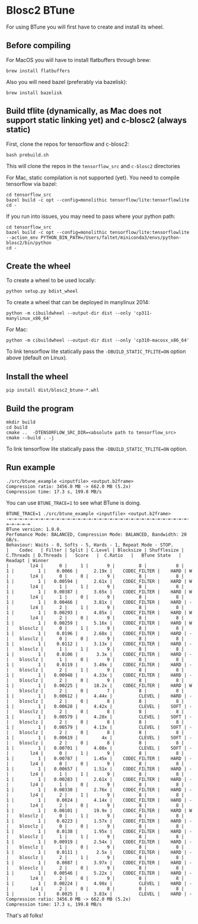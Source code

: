 # Blosc2 BTune

For using BTune you will first have to create and install its wheel.

## Before compiling

For MacOS you will have to install flatbuffers through brew:

```shell
brew install flatbuffers
```

Also you will need bazel (preferably via bazelisk):

```shell
brew install bazelisk
```

## Build tflite (dynamically, as Mac does not support static linking yet) and c-blosc2 (always static)

First, clone the repos for tensorflow and c-blosc2:

```shell
bash prebuild.sh
```

This will clone the repos in the ``tensorflow_src`` and ``c-blosc2`` directories

For Mac, static compilation is not supported (yet).  You need to compile tensorflow via bazel:

```shell
cd tensorflow_src
bazel build -c opt --config=monolithic tensorflow/lite:tensorflowlite
cd -
```

If you run into issues, you may need to pass where your python path:

```shell
cd tensorflow_src
bazel build -c opt --config=monolithic tensorflow/lite:tensorflowlite --action_env PYTHON_BIN_PATH=/Users/faltet/miniconda3/envs/python-blosc2/bin/python
cd -
```

## Create the wheel

To create a wheel to be used locally:

```shell
python setup.py bdist_wheel
```

To create a wheel that can be deployed in manylinux 2014:

```shell
python -m cibuildwheel --output-dir dist --only 'cp311-manylinux_x86_64'
```

For Mac:

```shell
python -m cibuildwheel --output-dir dist --only 'cp310-macosx_x86_64'
```

To link tensorflow lite statically pass the `-DBUILD_STATIC_TFLITE=ON` option above (default on Linux).

## Install the wheel

```shell
pip install dist/blosc2_btune-*.whl
```


## Build the program

```shell
mkdir build
cd build
cmake ..  -DTENSORFLOW_SRC_DIR=<absolute path to tensorflow_src> 
cmake --build . -j
```

To link tensorflow lite statically pass the `-DBUILD_STATIC_TFLITE=ON` option.

## Run example

```shell
./src/btune_example <inputfile> <output.b2frame>
Compression ratio: 3456.0 MB -> 662.0 MB (5.2x)
Compression time: 17.3 s, 199.8 MB/s
```

You can use `BTUNE_TRACE=1` to see what BTune is doing.

```shell
BTUNE_TRACE=1 ./src/btune_example <inputfile> <output.b2frame>
-=-=-=-=-=-=-=-=-=-=-=-=-=-=-=-=-=-=-=-=-=-=-=-=-=-=-=-=-=-=-=-=-=-=-=-=-=-=-=
BTune version: 1.0.0.
Perfomance Mode: BALANCED, Compression Mode: BALANCED, Bandwidth: 20 GB/s.
Behaviour: Waits - 0, Softs - 5, Hards - 1, Repeat Mode - STOP.
|    Codec   | Filter | Split | C.Level | Blocksize | Shufflesize | C.Threads | D.Threads |   Score   |  C.Ratio   |   BTune State   | Readapt | Winner
|        lz4 |      0 |     1 |       9 |         8 |           8 |         1 |         1 |    0.0066 |      2.19x |    CODEC_FILTER |    HARD | W
|        lz4 |      0 |     0 |       9 |         8 |           8 |         1 |         1 |   0.00594 |      2.61x |    CODEC_FILTER |    HARD | W
|        lz4 |      1 |     1 |       9 |         8 |           8 |         1 |         1 |   0.00387 |      3.65x |    CODEC_FILTER |    HARD | W
|        lz4 |      1 |     0 |       9 |         8 |           8 |         1 |         1 |   0.00466 |      3.81x |    CODEC_FILTER |    HARD | -
|        lz4 |      2 |     1 |       9 |         8 |           8 |         1 |         1 |   0.00293 |      4.85x |    CODEC_FILTER |    HARD | W
|        lz4 |      2 |     0 |       9 |         8 |           8 |         1 |         1 |   0.00259 |      5.16x |    CODEC_FILTER |    HARD | W
|    blosclz |      0 |     1 |       9 |         8 |           8 |         1 |         1 |    0.0196 |      2.68x |    CODEC_FILTER |    HARD | -
|    blosclz |      0 |     0 |       9 |         8 |           8 |         1 |         1 |    0.0112 |      3.13x |    CODEC_FILTER |    HARD | -
|    blosclz |      1 |     1 |       9 |         8 |           8 |         1 |         1 |    0.0106 |       3.3x |    CODEC_FILTER |    HARD | -
|    blosclz |      1 |     0 |       9 |         8 |           8 |         1 |         1 |    0.0119 |      3.49x |    CODEC_FILTER |    HARD | -
|    blosclz |      2 |     1 |       9 |         8 |           8 |         1 |         1 |   0.00948 |      4.33x |    CODEC_FILTER |    HARD | -
|    blosclz |      2 |     0 |       9 |         8 |           8 |         1 |         1 |   0.00225 |      18.2x |    CODEC_FILTER |    HARD | W
|    blosclz |      2 |     0 |       7 |         8 |           8 |         1 |         1 |   0.00612 |      4.44x |          CLEVEL |    HARD | -
|    blosclz |      2 |     0 |       8 |         8 |           8 |         1 |         1 |   0.00628 |      4.42x |          CLEVEL |    SOFT | -
|    blosclz |      2 |     0 |       8 |         8 |           8 |         1 |         1 |   0.00579 |      4.28x |          CLEVEL |    SOFT | -
|    blosclz |      2 |     0 |       8 |         8 |           8 |         1 |         1 |   0.00579 |      4.13x |          CLEVEL |    SOFT | -
|    blosclz |      2 |     0 |       8 |         8 |           8 |         1 |         1 |   0.00619 |         4x |          CLEVEL |    SOFT | -
|    blosclz |      2 |     0 |       8 |         8 |           8 |         1 |         1 |   0.00701 |      4.08x |          CLEVEL |    SOFT | -
|        lz4 |      0 |     1 |       9 |         8 |           8 |         1 |         1 |   0.00787 |      1.45x |    CODEC_FILTER |    HARD | -
|        lz4 |      0 |     0 |       9 |         8 |           8 |         1 |         1 |   0.00657 |      1.51x |    CODEC_FILTER |    HARD | -
|        lz4 |      1 |     1 |       9 |         8 |           8 |         1 |         1 |   0.00283 |      2.61x |    CODEC_FILTER |    HARD | -
|        lz4 |      1 |     0 |       9 |         8 |           8 |         1 |         1 |   0.00338 |      2.76x |    CODEC_FILTER |    HARD | -
|        lz4 |      2 |     1 |       9 |         8 |           8 |         1 |         1 |    0.0024 |      4.14x |    CODEC_FILTER |    HARD | -
|        lz4 |      2 |     0 |       9 |         8 |           8 |         1 |         1 |   0.00101 |      19.9x |    CODEC_FILTER |    HARD | W
|    blosclz |      0 |     1 |       9 |         8 |           8 |         1 |         1 |    0.0223 |      1.57x |    CODEC_FILTER |    HARD | -
|    blosclz |      0 |     0 |       9 |         8 |           8 |         1 |         1 |    0.0138 |      1.95x |    CODEC_FILTER |    HARD | -
|    blosclz |      1 |     1 |       9 |         8 |           8 |         1 |         1 |   0.00919 |      2.54x |    CODEC_FILTER |    HARD | -
|    blosclz |      1 |     0 |       9 |         8 |           8 |         1 |         1 |    0.0111 |       2.5x |    CODEC_FILTER |    HARD | -
|    blosclz |      2 |     1 |       9 |         8 |           8 |         1 |         1 |    0.0087 |      3.97x |    CODEC_FILTER |    HARD | -
|    blosclz |      2 |     0 |       9 |         8 |           8 |         1 |         1 |   0.00546 |      5.22x |    CODEC_FILTER |    HARD | -
|        lz4 |      2 |     0 |       9 |         8 |           8 |         1 |         1 |   0.00224 |      4.98x |          CLEVEL |    HARD | -
|        lz4 |      2 |     0 |       8 |         8 |           8 |         1 |         1 |    0.0025 |      3.83x |          CLEVEL |    HARD | -
Compression ratio: 3456.0 MB -> 662.0 MB (5.2x)
Compression time: 17.3 s, 199.8 MB/s
```

That's all folks!
